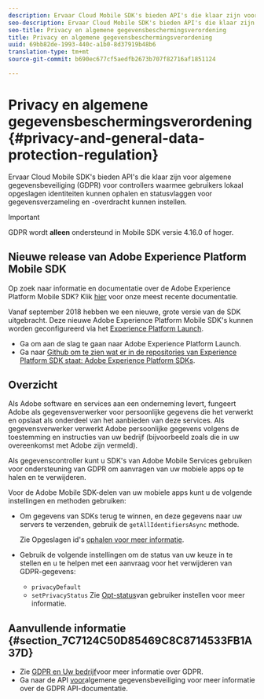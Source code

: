 ```yaml
---
description: Ervaar Cloud Mobile SDK's bieden API's die klaar zijn voor algemene gegevensbeveiliging (GDPR) voor controllers waarmee gebruikers lokaal opgeslagen identiteiten kunnen ophalen en statusvlaggen voor gegevensverzameling en -overdracht kunnen instellen.
seo-description: Ervaar Cloud Mobile SDK's bieden API's die klaar zijn voor algemene gegevensbeveiliging (GDPR) voor controllers waarmee gebruikers lokaal opgeslagen identiteiten kunnen ophalen en statusvlaggen voor gegevensverzameling en -overdracht kunnen instellen.
seo-title: Privacy en algemene gegevensbeschermingsverordening
title: Privacy en algemene gegevensbeschermingsverordening
uuid: 69bb82de-1993-440c-a1b0-8d37919b48b6
translation-type: tm+mt
source-git-commit: b690ec677cf5aedfb2673b707f82716af1851124

---
```



# Privacy en algemene gegevensbeschermingsverordening {#privacy-and-general-data-protection-regulation}

Ervaar Cloud Mobile SDK&#39;s bieden API&#39;s die klaar zijn voor algemene gegevensbeveiliging (GDPR) voor controllers waarmee gebruikers lokaal opgeslagen identiteiten kunnen ophalen en statusvlaggen voor gegevensverzameling en -overdracht kunnen instellen.

>[!IMPORTANT]
>
>GDPR wordt **alleen** ondersteund in Mobile SDK versie 4.16.0 of hoger.

## Nieuwe release van Adobe Experience Platform Mobile SDK

Op zoek naar informatie en documentatie over de Adobe Experience Platform Mobile SDK? Klik [hier](https://aep-sdks.gitbook.io/docs/) voor onze meest recente documentatie.

Vanaf september 2018 hebben we een nieuwe, grote versie van de SDK uitgebracht. Deze nieuwe Adobe Experience Platform Mobile SDK&#39;s kunnen worden geconfigureerd via het [Experience Platform Launch](https://www.adobe.com/experience-platform/launch.html).

* Ga om aan de slag te gaan naar Adobe Experience Platform Launch.
* Ga naar [Github om te zien wat er in de repositories van Experience Platform SDK staat: Adobe Experience Platform SDKs](https://github.com/Adobe-Marketing-Cloud/acp-sdks).

## Overzicht

Als Adobe software en services aan een onderneming levert, fungeert Adobe als gegevensverwerker voor persoonlijke gegevens die het verwerkt en opslaat als onderdeel van het aanbieden van deze services. Als gegevensverwerker verwerkt Adobe persoonlijke gegevens volgens de toestemming en instructies van uw bedrijf (bijvoorbeeld zoals die in uw overeenkomst met Adobe zijn vermeld).

Als gegevenscontroller kunt u SDK&#39;s van Adobe Mobile Services gebruiken voor ondersteuning van GDPR om aanvragen van uw mobiele apps op te halen en te verwijderen.

Voor de Adobe Mobile SDK-delen van uw mobiele apps kunt u de volgende instellingen en methoden gebruiken:

* Om gegevens van SDKs terug te winnen, en deze gegevens naar uw servers te verzenden, gebruik de `getAllIdentifiersAsync` methode.

   Zie Opgeslagen id&#39;s [ophalen voor meer informatie](/help/ios/c-mob-privacy-gdpr-ios/c-mob-gdpr-ret-stored-ids-ios.md).

* Gebruik de volgende instellingen om de status van uw keuze in te stellen en u te helpen met een aanvraag voor het verwijderen van GDPR-gegevens:

   * `privacyDefault`
   * `setPrivacyStatus`
   Zie [Opt-status](/help/ios/c-mob-privacy-gdpr-ios/privacy.md)van gebruiker instellen voor meer informatie.

## Aanvullende informatie {#section_7C7124C50D85469C8C8714533FB1A37D}

* Zie [GDPR en Uw bedrijf](https://www.adobe.com/privacy/general-data-protection-regulation.html)voor meer informatie over GDPR.
* Ga naar de API [voor](https://adobe.io/apis/cloudplatform/gdpr.html)algemene gegevensbeveiliging voor meer informatie over de GDPR API-documentatie.

